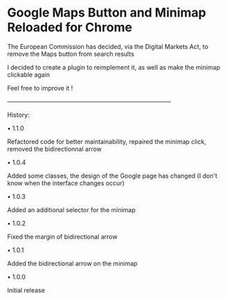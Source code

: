 # Google Maps Button and Minimap Reloaded for Chrome

The European Commission has decided, via the Digital Markets Act, to remove the Maps button from search results

I decided to create a plugin to reimplement it, as well as make the minimap clickable again

Feel free to improve it !


———————————————————————————

History:

• 1.1.0

Refactored code for better maintainability, repaired the minimap click, removed the bidirectionnal arrow

• 1.0.4

Added some classes, the design of the Google page has changed (I don't know when the interface changes occur)

• 1.0.3

Added an additional selector for the minimap

• 1.0.2

Fixed the margin of bidirectional arrow

• 1.0.1

Added the bidirectional arrow on the minimap

• 1.0.0

Initial release